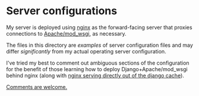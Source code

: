 # Server configurations #

My server is deployed using [nginx][nginx] as the forward-facing server
that proxies connections to [Apache/mod_wsgi][apachewsgi], as necessary.

[nginx]: http://wiki.nginx.org/
[apachewsgi]: http://docs.djangoproject.com/en/dev/howto/deployment/modwsgi/

The files in this directory are _examples_ of server configuration files
and may differ *significantly* from my actual operating server configuration.

I've tried my best to comment out ambiguous sections of the configuration
for the benefit of those learning how to deploy Django+Apache/mod_wsgi behind nginx
(along with [nginx serving directly out of the django cache][nginxcache]).

[nginxcache]: http://weichhold.com/2008/09/12/django-nginx-memcached-the-dynamic-trio/

[Comments are welcome.](http://mike.tig.as/contact/)
